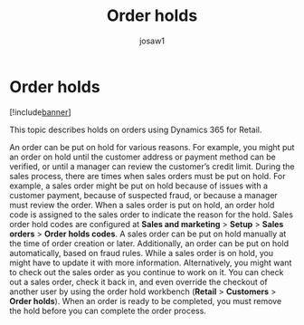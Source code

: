 ﻿---
# required metadata

title: Order holds
description: This topic describes holds on orders using Dynamics 365 for Retail.
author: josaw1
manager: AnnBe
ms.date: 06/20/2017
ms.topic: article
ms.prod: 
ms.service: dynamics-365-retail
ms.technology: 

# optional metadata

# ms.search.form: 
# ROBOTS: 
audience: Application User
# ms.devlang: 
ms.reviewer: josaw
ms.search.scope: Core, AX 7.0.0, Operations, UnifiedOperations, Retail
# ms.tgt_pltfrm: 
ms.custom: 79132
ms.assetid: 7c00dc35-73e5-400a-8587-22f37ddfc0e0
ms.search.region: global
ms.search.industry: Retail
ms.author: josaw
ms.search.validFrom: 2016-02-28
ms.dyn365.ops.version: AX 7.0.0, Retail July 2017 update


---

# Order holds

[!include[banner](includes/banner.md)]


This topic describes holds on orders using Dynamics 365 for Retail.

An order can be put on hold for various reasons. For example, you might put an order on hold until the customer address or payment method can be verified, or until a manager can review the customer’s credit limit. During the sales process, there are times when sales orders must be put on hold. For example, a sales order might be put on hold because of issues with a customer payment, because of suspected fraud, or because a manager must review the order. When a sales order is put on hold, an order hold code is assigned to the sales order to indicate the reason for the hold. Sales order hold codes are configured at **Sales and marketing** &gt; **Setup** &gt; **Sales orders** &gt; **Order holds codes**. A sales order can be put on hold manually at the time of order creation or later. Additionally, an order can be put on hold automatically, based on fraud rules. While a sales order is on hold, you might have to update it with more information. Alternatively, you might want to check out the sales order as you continue to work on it. You can check out a sales order, check it back in, and even override the checkout of another user by using the order hold workbench (**Retail** &gt; **Customers** &gt; **Order holds**). When an order is ready to be completed, you must remove the hold before you can complete the order process.



